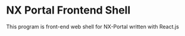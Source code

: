 # NX Portal Frontend Shell

This program is front-end web shell for NX-Portal written with React.js
